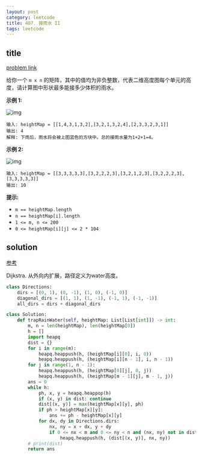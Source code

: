```yaml
---
layout: post
category: leetcode
title: 407. 接雨水 II
tags: leetcode
---
```


## title
[problem link](https://leetcode.cn/problems/trapping-rain-water-ii/)

给你一个 `m x n` 的矩阵，其中的值均为非负整数，代表二维高度图每个单元的高度，请计算图中形状最多能接多少体积的雨水。

 

**示例 1:**

![img](https://cdn.jsdelivr.net/gh/mafulong/mdPic@vv6/v6/202210232302169.jpg)

```
输入: heightMap = [[1,4,3,1,3,2],[3,2,1,3,2,4],[2,3,3,2,3,1]]
输出: 4
解释: 下雨后，雨水将会被上图蓝色的方块中。总的接雨水量为1+2+1=4。
```

**示例 2:**

![img](https://cdn.jsdelivr.net/gh/mafulong/mdPic@vv10/img/202508301533810.jpg)

```
输入: heightMap = [[3,3,3,3,3],[3,2,2,2,3],[3,2,1,2,3],[3,2,2,2,3],[3,3,3,3,3]]
输出: 10
```

 

**提示:**

- `m == heightMap.length`
- `n == heightMap[i].length`
- `1 <= m, n <= 200`
- `0 <= heightMap[i][j] <= 2 * 104`

 

## solution

[参考](https://leetcode.cn/problems/trapping-rain-water-ii/solution/gong-shui-san-xie-jing-dian-dijkstra-yun-13ik/)

Dijkstra. 从外向内扩展，路径定义为water高度。

```python
class Directions:
    dirs = [(0, 1), (0, -1), (1, 0), (-1, 0)]
    diagonal_dirs = [(1, 1), (1, -1), (-1, 1), (-1, -1)]
    all_dirs = dirs + diagonal_dirs

class Solution:
    def trapRainWater(self, heightMap: List[List[int]]) -> int:
        m, n = len(heightMap), len(heightMap[0])
        h = []
        import heapq
        dist = {}
        for i in range(m):
            heapq.heappush(h, (heightMap[i][0], i, 0))
            heapq.heappush(h, (heightMap[i][n - 1], i, n - 1))
        for j in range(1, n - 1):
            heapq.heappush(h, (heightMap[0][j], 0, j))
            heapq.heappush(h, (heightMap[m - 1][j], m - 1, j))
        ans = 0
        while h:
            ph, x, y = heapq.heappop(h)
            if (x, y) in dist: continue
            dist[(x, y)] = max(heightMap[x][y], ph)
            if ph > heightMap[x][y]:
                ans += ph - heightMap[x][y]
            for dx, dy in Directions.dirs:
                nx, ny = x + dx, y + dy
                if 0 <= nx < m and 0 <= ny < n and (nx, ny) not in dist:
                    heapq.heappush(h, (dist[(x, y)], nx, ny))
        # print(dist)
        return ans
```

